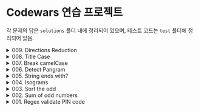 # Codewars 연습 프로젝트

각 문제의 답은 `solutions` 폴더 내에 정리되어 있으며, 테스트 코드는 `test` 폴더에 정리되어 있음.

<details>
<summary>009. Directions Reduction</summary>

#### [Codewars Link](https://www.codewars.com/kata/5202ef17a402dd033c000009)

### Once upon a time, on a way through the old wild mountainous west,…

… a man was given directions to go from one point to another. The directions were "NORTH", "SOUTH", "WEST", "EAST". Clearly "NORTH" and "SOUTH" are opposite, "WEST" and "EAST" too.

Going to one direction and coming back the opposite direction right away is a needless effort. Since this is the wild west, with dreadfull weather and not much water, it's important to save yourself some energy, otherwise you might die of thirst!

### How I crossed a mountain desert the smart way.

The directions given to the man are, for example, the following (depending on the language):

```
["NORTH", "SOUTH", "SOUTH", "EAST", "WEST", "NORTH", "WEST"].
```

or

```
{ "NORTH", "SOUTH", "SOUTH", "EAST", "WEST", "NORTH", "WEST" };
```

or

```
[North, South, South, East, West, North, West]
```

You can immediatly see that going "NORTH" and immediately "SOUTH" is not reasonable, better stay to the same place! So the task is to give to the man a simplified version of the plan. A better plan in this case is simply:

```
["WEST"]
```

or

```
{ "WEST" }
```

or

```
[West]
```

### Other examples:

In `["NORTH", "SOUTH", "EAST", "WEST"]`, the direction `"NORTH" + "SOUTH"` is going north and coming back right away.

The path becomes `["EAST", "WEST"]`, now `"EAST"` and `"WEST"` annihilate each other, therefore, the final result is `[]` (nil in Clojure).

In `["NORTH", "EAST", "WEST", "SOUTH", "WEST", "WEST"]`, `"NORTH"` and `"SOUTH"` are not directly opposite but they become directly opposite after the reduction of "EAST" and "WEST" so the whole path is reducible to `["WEST", "WEST"]`.

### Task

Write a function `dirReduc` which will take an array of strings and returns an array of strings with the needless directions removed (W<->E or S<->N side by side).

The Haskell version takes a list of directions with `data Direction = North | East | West | South`.
The Clojure version returns nil when the path is reduced to nothing.
The Rust version takes a slice of `enum Direction {NORTH, SOUTH, EAST, WEST}`.
See more examples in "Sample Tests:"

### Notes

- Not all paths can be made simpler. The path `["NORTH", "WEST", "SOUTH", "EAST"]` is not reducible. `"NORTH"` and `"WEST"`, `"WEST"` and `"SOUTH"`, `"SOUTH"` and `"EAST"` are _not directly_ opposite of each other and can't become such. Hence the result path is itself : `["NORTH", "WEST", "SOUTH", "EAST"]`.
- if you want to translate, please ask before translating.

</details>
<details>
<summary>008. Title Case</summary>

#### [Codewars Link](https://www.codewars.com/kata/5202ef17a402dd033c000009)

A string is considered to be in title case if each word in the string is either (a) capitalised (that is, only the first letter of the word is in upper case) or (b) considered to be an exception and put entirely into lower case unless it is the first word, which is always capitalised.

Write a function that will convert a string into title case, given an optional list of exceptions (minor words). The list of minor words will be given as a string with each word separated by a space. Your function should ignore the case of the minor words string -- it should behave in the same way even if the case of the minor word string is changed.

### Arguments (Haskell)

- First argument: space-delimited list of minor words that must always be lowercase except for the first word in the string.
- Second argument: the original string to be converted.

### Arguments (Other languages)

- First argument (required): the original string to be converted.
- Second argument (optional): space-delimited list of minor words that must always be lowercase except for the first word in the string. The JavaScript/CoffeeScript tests will pass undefined when this argument is unused.

### Example

```javascript
titleCase('a clash of KINGS', 'a an the of') // should return: 'A Clash of Kings'
titleCase('THE WIND IN THE WILLOWS', 'The In') // should return: 'The Wind in the Willows'
titleCase('the quick brown fox') // should return: 'The Quick Brown Fox'
```

</details>
<details>
<summary>007. Break camelCase</summary>

#### [Codewars Link](https://www.codewars.com/kata/5208f99aee097e6552000148)

Complete the solution so that the function will break up camel casing, using a space between words.

```javascript
solution('camelCasing') == 'camel Casing';
```

</details>
<details>
<summary>006. Detect Pangram</summary>

#### [Codewars Link](https://www.codewars.com/kata/545cedaa9943f7fe7b000048)

A pangram is a sentence that contains every single letter of the alphabet at least once. For example, the sentence "The quick brown fox jumps over the lazy dog" is a pangram, because it uses the letters A-Z at least once (case is irrelevant).

Given a string, detect whether or not it is a pangram. Return True if it is, False if not. Ignore numbers and punctuation.

</details>
<details>
<summary>005. String ends with?</summary>

#### [Codewars Link](https://www.codewars.com/kata/51f2d1cafc9c0f745c00037d)

Complete the solution so that it returns true if the first argument(string) passed in ends with the 2nd argument (also a string).

```javascript
solution('abc', 'bc'); // returns true
solution('abc', 'd'); // returns false
```

</details>
<details>
<summary>004. Isograms</summary>

#### [Codewars Link](https://www.codewars.com/kata/54ba84be607a92aa900000f1)

An isogram is a word that has no repeating letters, consecutive or non-consecutive. Implement a function that determines whether a string that contains only letters is an isogram. Assume the empty string is an isogram. Ignore letter case.

```javascript
isIsogram('Dermatoglyphics') == true;
isIsogram('aba') == false;
isIsogram('moOse') == false; // -- ignore letter case
```

</details>
<details>
<summary>003. Sort the odd</summary>

#### [Codewars Link](https://www.codewars.com/kata/578aa45ee9fd15ff4600090d)

You have an array of numbers.
Your task is to sort ascending odd numbers but even numbers must be on their places.

Zero isn't an odd number and you don't need to move it. If you have an empty array, you need to return it.

_Example_

```javascript
sortArray([5, 3, 2, 8, 1, 4]) == [1, 3, 2, 8, 5, 4];
```

</details>
<details>
<summary>002. Sum of odd numbers</summary>

#### [Codewars Link](https://www.codewars.com/kata/55fd2d567d94ac3bc9000064)

Given the triangle of consecutive odd numbers:

```
             1
          3     5
       7     9    11
   13    15    17    19
21    23    25    27    29
...
```

Calculate the row sums of this triangle from the row index (starting at index 1) e.g.:

```javascript
rowSumOddNumbers(1); // 1
rowSumOddNumbers(2); // 3 + 5 = 8
```

</details>
<details>
<summary>001. Regex validate PIN code</summary>

#### [Codewars Link](https://www.codewars.com/kata/55f8a9c06c018a0d6e000132)

ATM machines allow 4 or 6 digit PIN codes and PIN codes cannot contain anything but exactly 4 digits or exactly 6 digits.

If the function is passed a valid PIN string, return true, else return false.

</details>
